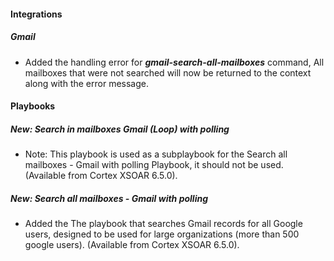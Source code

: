 #### Integrations
##### Gmail
- Added the handling error for ***gmail-search-all-mailboxes*** command, All mailboxes that were not searched will now be returned to the context along with the error message.

#### Playbooks
##### New: Search in mailboxes Gmail (Loop) with polling
- Note: This playbook is used as a subplaybook for the Search all mailboxes - Gmail with polling Playbook, it should not be used. (Available from Cortex XSOAR 6.5.0).

##### New: Search all mailboxes - Gmail with polling
- Added the The playbook that searches Gmail records for all Google users, designed to be used for large organizations (more than 500 google users). (Available from Cortex XSOAR 6.5.0).

